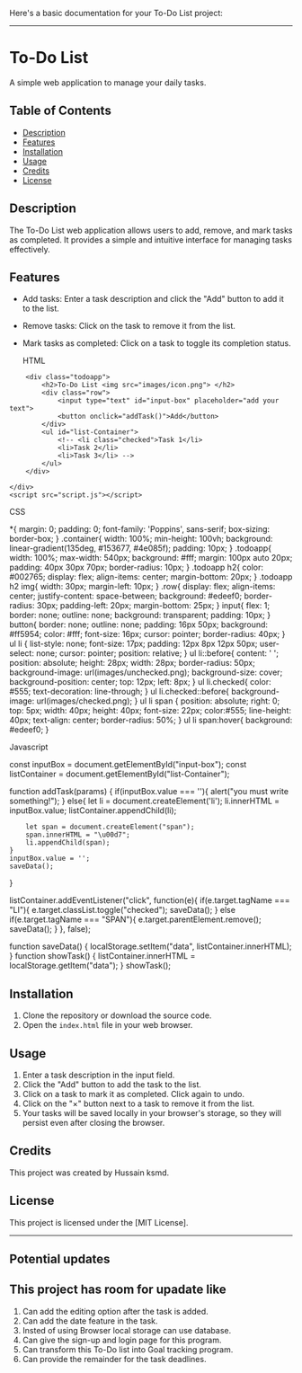 Here's a basic documentation for your To-Do List project:

---

# To-Do List

A simple web application to manage your daily tasks.

## Table of Contents

- [Description](#description)
- [Features](#features)
- [Installation](#installation)
- [Usage](#usage)
- [Credits](#credits)
- [License](#license)

## Description

The To-Do List web application allows users to add, remove, and mark tasks as completed. It provides a simple and intuitive interface for managing tasks effectively.

## Features

- Add tasks: Enter a task description and click the "Add" button to add it to the list.
- Remove tasks: Click on the task to remove it from the list.
- Mark tasks as completed: Click on a task to toggle its completion status.

  HTML

<!DOCTYPE html>
<html lang="en">
<head>
    <meta charset="UTF-8">
    <meta name="viewport" content="width=device-width, initial-scale=1.0">
    <title>ToDoList</title>
    <link rel="stylesheet" href="style.css">
</head>
<body>
    <div class="container">

        <div class="todoapp">
            <h2>To-Do List <img src="images/icon.png"> </h2>
            <div class="row">
                <input type="text" id="input-box" placeholder="add your text">
                <button onclick="addTask()">Add</button>
            </div>
            <ul id="list-Container">
                <!-- <li class="checked">Task 1</li>
                <li>Task 2</li>
                <li>Task 3</li> -->
            </ul>
        </div>

    </div>
    <script src="script.js"></script>
</body>
</html>

CSS 

*{
    margin: 0;
    padding: 0;
    font-family: 'Poppins', sans-serif;
    box-sizing: border-box;
}
.container{
    width: 100%;
    min-height: 100vh;
    background: linear-gradient(135deg, #153677, #4e085f);
    padding: 10px;
}
.todoapp{
    width: 100%;
    max-width: 540px;
    background: #fff;
    margin: 100px auto 20px;
    padding: 40px 30px 70px;
    border-radius: 10px;
}
.todoapp h2{
    color: #002765;
    display: flex;
    align-items: center;
    margin-bottom: 20px;
}
.todoapp h2 img{
    width: 30px;
    margin-left: 10px;
}
.row{
    display: flex;
    align-items: center;
    justify-content: space-between;
    background: #edeef0;
    border-radius: 30px;
    padding-left: 20px;
    margin-bottom: 25px;
}
input{
    flex: 1;
    border: none;
    outline: none;
    background: transparent;
    padding: 10px;
}
button{
    border: none;
    outline: none;
    padding: 16px 50px;
    background: #ff5954;
    color: #fff;
    font-size: 16px;
    cursor: pointer;
    border-radius: 40px;
}
ul li {
    list-style: none;
    font-size: 17px;
    padding: 12px 8px 12px 50px;
    user-select: none;
    cursor: pointer;
    position: relative;
}
ul li::before{
    content: ' ';
    position: absolute;
    height: 28px;
    width: 28px;
    border-radius: 50px;
    background-image: url(images/unchecked.png);
    background-size: cover;
    background-position: center;
    top: 12px;
    left: 8px;
}
ul li.checked{
    color: #555;
    text-decoration: line-through;
}
ul li.checked::before{
    background-image: url(images/checked.png);
}
ul li span {
    position: absolute;
    right: 0;
    top: 5px;
    width: 40px;
    height: 40px;
    font-size: 22px;
    color:#555;
    line-height: 40px;
    text-align: center; 
    border-radius: 50%;
}
ul li span:hover{
    background: #edeef0;
}

Javascript

const inputBox = document.getElementById("input-box");
const listContainer = document.getElementById("list-Container");

function addTask(params) {
    if(inputBox.value === ''){
        alert("you must write something!");
    }
    else{
        let li = document.createElement('li');
        li.innerHTML = inputBox.value;
        listContainer.appendChild(li);

        let span = document.createElement("span");
        span.innerHTML = "\u00d7";
        li.appendChild(span);
    }
    inputBox.value = '';
    saveData();
}

listContainer.addEventListener("click", function(e){
    if(e.target.tagName === "LI"){
        e.target.classList.toggle("checked");
        saveData();
    }
    else if(e.target.tagName === "SPAN"){
        e.target.parentElement.remove();
        saveData();
    }
}, false);

function saveData() {
    localStorage.setItem("data", listContainer.innerHTML);
}
function showTask() {
    listContainer.innerHTML = localStorage.getItem("data");
}
showTask();

## Installation

1. Clone the repository or download the source code.
2. Open the `index.html` file in your web browser.

## Usage

1. Enter a task description in the input field.
2. Click the "Add" button to add the task to the list.
3. Click on a task to mark it as completed. Click again to undo.
4. Click on the "×" button next to a task to remove it from the list.
5. Your tasks will be saved locally in your browser's storage, so they will persist even after closing the browser.

## Credits

This project was created by Hussain ksmd.

## License

This project is licensed under the [MIT License].

---
## Potential updates

This project has room for upadate like
-
1) Can add the editing option after the task is added.
2) Can add the date feature in the task.
3) Insted of using Browser local storage can use database.
4) Can give the sign-up and login page for this program.
5) Can transform this To-Do list into Goal tracking program.
6) Can provide the remainder for the task deadlines.
